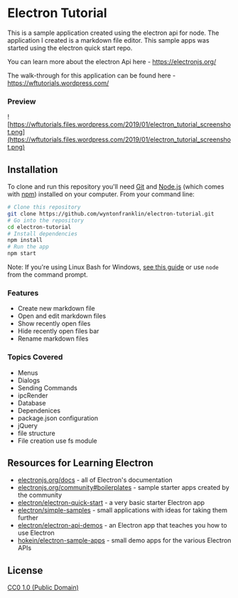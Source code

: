 # Electron Tutorial

This is a sample application created using the electron api for  node. The application I created is a markdown file editor. This sample apps was started using the electron quick start repo.

You can learn more about the electron Api here - https://electronjs.org/

The walk-through for this application can be found here - https://wftutorials.wordpress.com/

### Preview

![https://wftutorials.files.wordpress.com/2019/01/electron_tutorial_screenshot.png](https://wftutorials.files.wordpress.com/2019/01/electron_tutorial_screenshot.png)

## Installation

To clone and run this repository you'll need [Git](https://git-scm.com) and [Node.js](https://nodejs.org/en/download/) (which comes with [npm](http://npmjs.com)) installed on your computer. From your command line:

```bash
# Clone this repository
git clone https://github.com/wyntonfranklin/electron-tutorial.git
# Go into the repository
cd electron-tutorial
# Install dependencies
npm install
# Run the app
npm start
```

Note: If you're using Linux Bash for Windows, [see this guide](https://www.howtogeek.com/261575/how-to-run-graphical-linux-desktop-applications-from-windows-10s-bash-shell/) or use `node` from the command prompt.

### Features

- Create new markdown file
- Open and edit markdown files
- Show recently open files
- Hide recently open files bar
- Rename markdown files



### Topics Covered

- Menus
- Dialogs
- Sending Commands
- ipcRender
- Database
- Dependenices
- package.json configuration
- jQuery
- file structure
- File creation use fs module 



## Resources for Learning Electron

- [electronjs.org/docs](https://electronjs.org/docs) - all of Electron's documentation
- [electronjs.org/community#boilerplates](https://electronjs.org/community#boilerplates) - sample starter apps created by the community
- [electron/electron-quick-start](https://github.com/electron/electron-quick-start) - a very basic starter Electron app
- [electron/simple-samples](https://github.com/electron/simple-samples) - small applications with ideas for taking them further
- [electron/electron-api-demos](https://github.com/electron/electron-api-demos) - an Electron app that teaches you how to use Electron
- [hokein/electron-sample-apps](https://github.com/hokein/electron-sample-apps) - small demo apps for the various Electron APIs

## License

[CC0 1.0 (Public Domain)](LICENSE.md)
